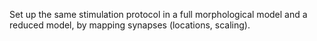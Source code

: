 Set up the same stimulation protocol in a full morphological model
and a reduced model, by mapping synapses (locations, scaling).